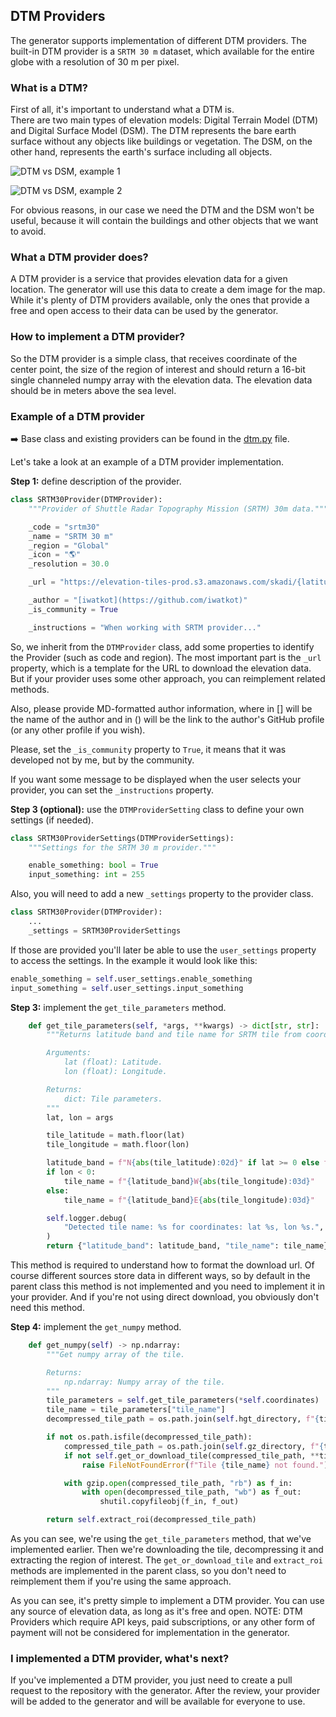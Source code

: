 ## DTM Providers

The generator supports implementation of different DTM providers. The built-in DTM provider is a `SRTM 30 m` dataset, which available for the entire globe with a resolution of 30 m per pixel.

### What is a DTM?

First of all, it's important to understand what a DTM is.  
There are two main types of elevation models: Digital Terrain Model (DTM) and Digital Surface Model (DSM). The DTM represents the bare earth surface without any objects like buildings or vegetation. The DSM, on the other hand, represents the earth's surface including all objects.

![DTM vs DSM, example 1](https://github.com/user-attachments/assets/0bf691f3-6737-4663-86ca-c17a525ecda4)

![DTM vs DSM, example 2](https://github.com/user-attachments/assets/3ae1082c-1117-4073-ac98-a2bc1e22c1ba)

For obvious reasons, in our case we need the DTM and the DSM won't be useful, because it will contain the buildings and other objects that we want to avoid.

### What a DTM provider does?

A DTM provider is a service that provides elevation data for a given location. The generator will use this data to create a dem image for the map. While it's plenty of DTM providers available, only the ones that provide a free and open access to their data can be used by the generator.

### How to implement a DTM provider?

So the DTM provider is a simple class, that receives coordinate of the center point, the size of the region of interest and should return a 16-bit single channeled numpy array with the elevation data. The elevation data should be in meters above the sea level.

### Example of a DTM provider

➡️ Base class and existing providers can be found in the [dtm.py](../maps4fs/generator/dtm.py) file.

Let's take a look at an example of a DTM provider implementation.  

**Step 1:** define description of the provider.  

```python
class SRTM30Provider(DTMProvider):
    """Provider of Shuttle Radar Topography Mission (SRTM) 30m data."""

    _code = "srtm30"
    _name = "SRTM 30 m"
    _region = "Global"
    _icon = "🌎"
    _resolution = 30.0

    _url = "https://elevation-tiles-prod.s3.amazonaws.com/skadi/{latitude_band}/{tile_name}.hgt.gz"

    _author = "[iwatkot](https://github.com/iwatkot)"
    _is_community = True

    _instructions = "When working with SRTM provider..."
```

So, we inherit from the `DTMProvider` class, add some properties to identify the Provider (such as code and region). The most important part is the `_url` property, which is a template for the URL to download the elevation data. But if your provider uses some other approach, you can reimplement related methods.  

Also, please provide MD-formatted author information, where in [] will be the name of the author and in () will be the link to the author's GitHub profile (or any other profile if you wish).

Please, set the `_is_community` property to `True`, it means that it was developed not by me, but by the community.

If you want some message to be displayed when the user selects your provider, you can set the `_instructions` property.

**Step 3 (optional):** use the `DTMProviderSetting` class to define your own settings (if needed).  

```python
class SRTM30ProviderSettings(DTMProviderSettings):
    """Settings for the SRTM 30 m provider."""

    enable_something: bool = True
    input_something: int = 255
```

Also, you will need to add a new `_settings` property to the provider class.  

```python
class SRTM30Provider(DTMProvider):
    ...
    _settings = SRTM30ProviderSettings
```

If those are provided you'll later be able to use the `user_settings` property to access the settings. In the example it would look like this:

```python
enable_something = self.user_settings.enable_something
input_something = self.user_settings.input_something
```

**Step 3:** implement the `get_tile_parameters` method.  

```python
    def get_tile_parameters(self, *args, **kwargs) -> dict[str, str]:
        """Returns latitude band and tile name for SRTM tile from coordinates.

        Arguments:
            lat (float): Latitude.
            lon (float): Longitude.

        Returns:
            dict: Tile parameters.
        """
        lat, lon = args

        tile_latitude = math.floor(lat)
        tile_longitude = math.floor(lon)

        latitude_band = f"N{abs(tile_latitude):02d}" if lat >= 0 else f"S{abs(tile_latitude):02d}"
        if lon < 0:
            tile_name = f"{latitude_band}W{abs(tile_longitude):03d}"
        else:
            tile_name = f"{latitude_band}E{abs(tile_longitude):03d}"

        self.logger.debug(
            "Detected tile name: %s for coordinates: lat %s, lon %s.", tile_name, lat, lon
        )
        return {"latitude_band": latitude_band, "tile_name": tile_name}
```

This method is required to understand how to format the download url. Of course different sources store data in different ways, so by default in the parent class this method is not implemented and you need to implement it in your provider. And if you're not using direct download, you obviously don't need this method.

**Step 4:** implement the `get_numpy` method.  

```python
    def get_numpy(self) -> np.ndarray:
        """Get numpy array of the tile.

        Returns:
            np.ndarray: Numpy array of the tile.
        """
        tile_parameters = self.get_tile_parameters(*self.coordinates)
        tile_name = tile_parameters["tile_name"]
        decompressed_tile_path = os.path.join(self.hgt_directory, f"{tile_name}.hgt")

        if not os.path.isfile(decompressed_tile_path):
            compressed_tile_path = os.path.join(self.gz_directory, f"{tile_name}.hgt.gz")
            if not self.get_or_download_tile(compressed_tile_path, **tile_parameters):
                raise FileNotFoundError(f"Tile {tile_name} not found.")

            with gzip.open(compressed_tile_path, "rb") as f_in:
                with open(decompressed_tile_path, "wb") as f_out:
                    shutil.copyfileobj(f_in, f_out)

        return self.extract_roi(decompressed_tile_path)
```

As you can see, we're using the `get_tile_parameters` method, that we've implemented earlier. Then we're downloading the tile, decompressing it and extracting the region of interest. The `get_or_download_tile` and
`extract_roi` methods are implemented in the parent class, so you don't need to reimplement them if you're using the same approach.  

As you can see, it's pretty simple to implement a DTM provider. You can use any source of elevation data, as long as it's free and open.
NOTE: DTM Providers which require API keys, paid subscriptions, or any other form of payment will not be considered for implementation in the generator.

### I implemented a DTM provider, what's next?

If you've implemented a DTM provider, you just need to create a pull request to the repository with the generator. After the review, your provider will be added to the generator and will be available for everyone to use.